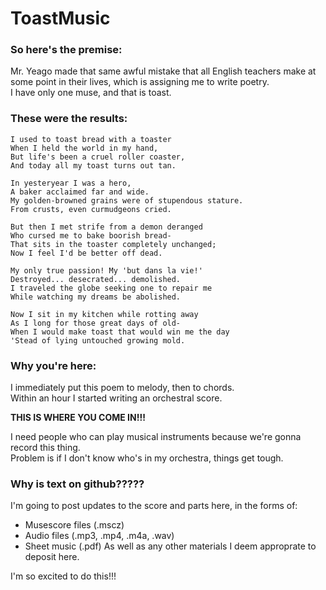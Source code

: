 # ToastMusic

### So here's the premise:

Mr. Yeago made that same awful mistake that all English teachers make at some point in their lives, which is assigning me to write poetry.<br>
I have only one muse, and that is toast.

### These were the results:
```
I used to toast bread with a toaster
When I held the world in my hand,
But life's been a cruel roller coaster,
And today all my toast turns out tan.

In yesteryear I was a hero,
A baker acclaimed far and wide.
My golden-browned grains were of stupendous stature.
From crusts, even curmudgeons cried.

But then I met strife from a demon deranged
Who cursed me to bake boorish bread-
That sits in the toaster completely unchanged;
Now I feel I'd be better off dead.

My only true passion! My 'but dans la vie!'
Destroyed... desecrated... demolished.
I traveled the globe seeking one to repair me
While watching my dreams be abolished.

Now I sit in my kitchen while rotting away
As I long for those great days of old-
When I would make toast that would win me the day
'Stead of lying untouched growing mold.
```
### Why you're here:

I immediately put this poem to melody, then to chords.<br>
Within an hour I started writing an orchestral score.

**THIS IS WHERE YOU COME IN!!!**

I need people who can play musical instruments because we're gonna record this thing.<br>
Problem is if I don't know who's in my orchestra, things get tough.

### Why is text on github?????

I'm going to post updates to the score and parts here, in the forms of:
- Musescore files (.mscz)
- Audio files (.mp3, .mp4, .m4a, .wav)
- Sheet music (.pdf)
As well as any other materials I deem approprate to deposit here.<br>

I'm so excited to do this!!!
